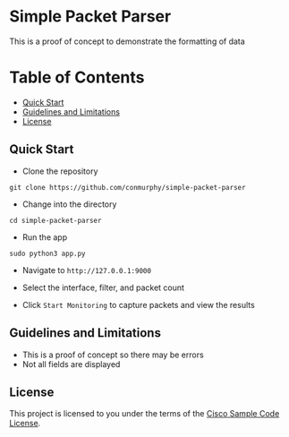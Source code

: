 # Simple Packet Parser

This is a proof of concept to demonstrate the formatting of data 

Table of Contents
=================
* [Quick Start ](#quick-start)
* [Guidelines and Limitations](#guidelines-and-limitations)
* [License](#license)

## Quick Start

- Clone the repository

`git clone https://github.com/conmurphy/simple-packet-parser`

- Change into the directory

`cd simple-packet-parser` 

- Run the app

`sudo python3 app.py`

- Navigate to `http://127.0.0.1:9000`

- Select the interface, filter, and packet count

- Click `Start Monitoring` to capture packets and view the results


## Guidelines and Limitations

- This is a proof of concept so there may be errors
- Not all fields are displayed

## License

This project is licensed to you under the terms of the [Cisco Sample Code License](./LICENSE).
